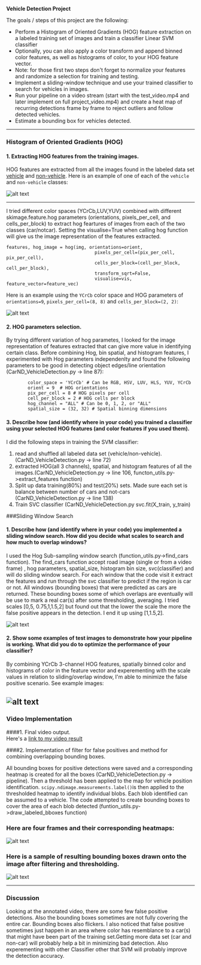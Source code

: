 **Vehicle Detection Project**

The goals / steps of this project are the following:

* Perform a Histogram of Oriented Gradients (HOG) feature extraction on a labeled training set of images and train a classifier Linear SVM classifier
* Optionally, you can also apply a color transform and append binned color features, as well as histograms of color, to your HOG feature vector. 
* Note: for those first two steps don't forget to normalize your features and randomize a selection for training and testing.
* Implement a sliding-window technique and use your trained classifier to search for vehicles in images.
* Run your pipeline on a video stream (start with the test_video.mp4 and later implement on full project_video.mp4) and create a heat map of recurring detections frame by frame to reject outliers and follow detected vehicles.
* Estimate a bounding box for vehicles detected.


[//]: # (Image References)

[image1]: ./output_images/car_notcar.png ""
[image2]: ./output_images/hog_extraction.png ""
[image3]: ./output_images/sliding_window.png ""
[image4]: ./output_images/improved_scale.png ""
[image5]: ./output_images/heatMap.png ""
[image6]: ./output_images/car_boxed.png ""

---
### Histogram of Oriented Gradients (HOG)

#### 1. Extracting HOG features from the training images.

HOG features are extracted from all the images found in the labeled data set [vehicle](https://s3.amazonaws.com/udacity-sdc/Vehicle_Tracking/vehicles.zip)
and [non-vehicle](https://s3.amazonaws.com/udacity-sdc/Vehicle_Tracking/non-vehicles.zip).
 Here is an example of one of each of the `vehicle` and `non-vehicle` classes:
 
![alt text][image1]

---
I tried different color spaces (YCrCb,LUV,YUV) combined with different skimage.feature.hog parameters (orientations, pixels_per_cell, and cells_per_block) to extract hog feartures of images from each of the two classes (car/notcar). Setting the visualise=True when calling hog function will give us the image representation of the features extracted.

 ```
 features, hog_image = hog(img, orientations=orient, 
                                  pixels_per_cell=(pix_per_cell, pix_per_cell),
                                  cells_per_block=(cell_per_block, cell_per_block), 
                                  transform_sqrt=False, 
                                  visualise=vis, feature_vector=feature_vec)
 ```

Here is an example using the `YCrCb` color space and HOG parameters of `orientations=9`, `pixels_per_cell=(8, 8)` and `cells_per_block=(2, 2)`:

![alt text][image2]

#### 2. HOG parameters selection.

By trying different variation of hog parametes, I looked for the image representation of features extracted that can give more value in identifying certain class. Before combining Hog, bin spatial, and histogram features, I experimented with Hog parameters independenlty and found the following parameters to be good in detecting object edges/line orientation (CarND_VehicleDetection.py -> line 87):  
```
        color_space = 'YCrCb' # Can be RGB, HSV, LUV, HLS, YUV, YCrCb
        orient = 9  # HOG orientations
        pix_per_cell = 8 # HOG pixels per cell
        cell_per_block = 2 # HOG cells per block
        hog_channel = "ALL" # Can be 0, 1, 2, or "ALL"
        spatial_size = (32, 32) # Spatial binning dimensions
  ```

#### 3. Describe how (and identify where in your code) you trained a classifier using your selected HOG features (and color features if you used them).

I did the following steps in training the SVM classifier:
1. read and shuffled all labeled data set (vehicle/non-vehicle).(CarND_VehicleDetection.py -> line 72)
2. extracted HOG(all 3 channels), spatial, and histogram features of all
the images.(CarND_VehicleDetection.py -> line 106, functon_utils.py->extract_features function)
3. Split up data training(80%) and test(20%) sets. Made sure each set is balance between number of cars and not-cars (CarND_VehicleDetection.py -> line 138)
4. Train SVC classifier (CarND_VehicleDetection.py svc.fit(X_train, y_train)
 
 ###Sliding Window Search
#### 1. Describe how (and identify where in your code) you implemented a sliding window search.  How did you decide what scales to search and how much to overlap windows?

I used the Hog  Sub-sampling window search (function_utils.py->find_cars function). The find_cars function accept road image (single or from a video frame) , hog parameters, spatial_size, histogram bin size, svc(classifier) and will do sliding window search. For each window that the code visit it extract the features and run through the svc classifier to predict if the region is car or not. All windows (bounding boxes) that were predicted as cars are returned. These bounding boxes some of which overlaps are eventually will be use to mark a real car(s)  after some thresholding, averaging.  I tried scales [0,5, 0.75,1,1.5,2] but found out that the lower the scale the more the false positive appears in the detection. I end it up using [1,1.5,2].


![alt text][image3]

#### 2. Show some examples of test images to demonstrate how your pipeline is working.  What did you do to optimize the performance of your classifier?

By combining YCrCb 3-channel HOG features, spatially binned color and histograms of color in the feature vector and experementing with the scale values in relation to sliding/overlap window,  I'm able to minimize the false positive scenario. See example images:

![alt text][image4]
---
### Video Implementation
####1. Final video output.  
Here's a [link to my video result](https://youtu.be/AClAYr3oGsU)

####2. Implementation of filter for false positives and method for combining overlapping bounding boxes.

All bounding boxes for positive detections were saved and a corresponding heatmap is created for all the boxes (CarND_VehicleDetection.py -> pipeline). Then a threshold has been applied to the map for vehicle position identification.
`scipy.ndimage.measurements.label()`is then applied to the thresholded heatmap  to identify individual blobs. Each blob identified can be assumed to a vehicle. The code attempted to create bounding boxes to cover the area of each blob detected (funtion_utils.py->draw_labeled_bboxes function)
### Here are four frames and their corresponding heatmaps:
![alt text][image5]

### Here is a sample of resulting bounding boxes drawn onto the image after filtering and thresholding.
![alt text][image6]


---

### Discussion
Looking at the annotated video, there are some few false positive detections. Also the bounding boxes sometimes are not fully covering the entire car. Bounding boxes also flickers. I also noticed that false positive sometimes just happen in an area where color has resemblance to a car(s)  that might have been part of the training set.Getting more data set (car and non-car) will probably help a bit in minimizing bad detection. Also experementing with other Classifier other that SVM will probably improve the detection accuracy.   


